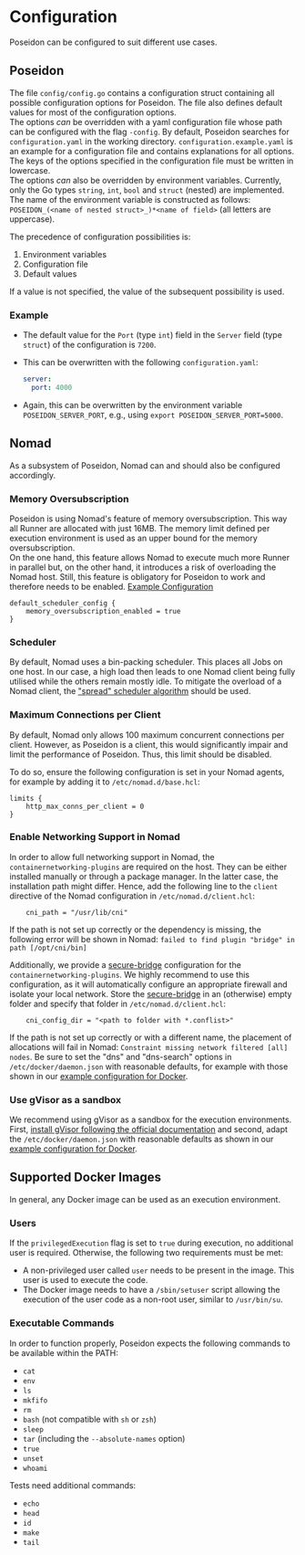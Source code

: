 # Configuration

Poseidon can be configured to suit different use cases.


## Poseidon

The file `config/config.go` contains a configuration struct containing all possible configuration options for Poseidon. The file also defines default values for most of the configuration options.  
The options *can* be overridden with a yaml configuration file whose path can be configured with the flag `-config`. By default, Poseidon searches for `configuration.yaml` in the working directory. `configuration.example.yaml` is an example for a configuration file and contains explanations for all options. The keys of the options specified in the configuration file must be written in lowercase.  
The options *can* also be overridden by environment variables. Currently, only the Go types `string`, `int`, `bool` and `struct` (nested) are implemented. The name of the environment variable is constructed as follows: `POSEIDON_(<name of nested struct>_)*<name of field>` (all letters are uppercase).

The precedence of configuration possibilities is:

1. Environment variables
2. Configuration file
3. Default values

If a value is not specified, the value of the subsequent possibility is used.

### Example

- The default value for the `Port` (type `int`) field in the `Server` field (type `struct`) of the configuration is `7200`.
- This can be overwritten with the following `configuration.yaml`:

  ```yaml
  server:
    port: 4000
  ```

- Again, this can be overwritten by the environment variable `POSEIDON_SERVER_PORT`, e.g., using `export POSEIDON_SERVER_PORT=5000`.


## Nomad

As a subsystem of Poseidon, Nomad can and should also be configured accordingly.

### Memory Oversubscription

Poseidon is using Nomad's feature of memory oversubscription. This way all Runner are allocated with just 16MB. The memory limit defined per execution environment is used as an upper bound for the memory oversubscription.  
On the one hand, this feature allows Nomad to execute much more Runner in parallel but, on the other hand, it introduces a risk of overloading the Nomad host. Still, this feature is obligatory for Poseidon to work and therefore needs to be enabled. [Example Configuration](./resources/server.example.hcl)

```hcl
default_scheduler_config {
    memory_oversubscription_enabled = true
}
```


### Scheduler

By default, Nomad uses a bin-packing scheduler. This places all Jobs on one host. In our case, a high load then leads to one Nomad client being fully utilised while the others remain mostly idle.
To mitigate the overload of a Nomad client, the ["spread" scheduler algorithm](https://www.nomadproject.io/api-docs/operator/scheduler#update-scheduler-configuration) should be used.

### Maximum Connections per Client

By default, Nomad only allows 100 maximum concurrent connections per client. However, as Poseidon is a client, this would significantly impair and limit the performance of Poseidon. Thus, this limit should be disabled.

To do so, ensure the following configuration is set in your Nomad agents, for example by adding it to `/etc/nomad.d/base.hcl`:

```hcl
limits {
    http_max_conns_per_client = 0
}
```

### Enable Networking Support in Nomad

In order to allow full networking support in Nomad, the `containernetworking-plugins` are required on the host. They can be either installed manually or through a package manager. In the latter case, the installation path might differ. Hence, add the following line to the `client` directive of the Nomad configuration in `/etc/nomad.d/client.hcl`:

```hcl
    cni_path = "/usr/lib/cni"
```

If the path is not set up correctly or the dependency is missing, the following error will be shown in Nomad: `failed to find plugin "bridge" in path [/opt/cni/bin]`

Additionally, we provide a [secure-bridge](./resources/secure-bridge.conflist) configuration for the `containernetworking-plugins`. We highly recommend to use this configuration, as it will automatically configure an appropriate firewall and isolate your local network. Store the [secure-bridge](./resources/secure-bridge.conflist) in an (otherwise) empty folder and specify that folder in `/etc/nomad.d/client.hcl`:

```hcl
    cni_config_dir = "<path to folder with *.conflist>"
```

If the path is not set up correctly or with a different name, the placement of allocations will fail in Nomad: `Constraint missing network filtered [all] nodes`. Be sure to set the "dns" and "dns-search" options in `/etc/docker/daemon.json` with reasonable defaults, for example with those shown in our [example configuration for Docker](./resources/docker.daemon.json).

### Use gVisor as a sandbox

We recommend using gVisor as a sandbox for the execution environments. First, [install gVisor following the official documentation](https://gvisor.dev/docs/user_guide/install/) and second, adapt the `/etc/docker/daemon.json` with reasonable defaults as shown in our [example configuration for Docker](./resources/docker.daemon.json).

## Supported Docker Images

In general, any Docker image can be used as an execution environment. 

### Users

If the `privilegedExecution` flag is set to `true` during execution, no additional user is required. Otherwise, the following two requirements must be met:

- A non-privileged user called `user` needs to be present in the image. This user is used to execute the code.
- The Docker image needs to have a `/sbin/setuser` script allowing the execution of the user code as a non-root user, similar to `/usr/bin/su`.

### Executable Commands

In order to function properly, Poseidon expects the following commands to be available within the PATH:

- `cat`
- `env`
- `ls`
- `mkfifo`
- `rm`
- `bash` (not compatible with `sh` or `zsh`)
- `sleep`
- `tar` (including the `--absolute-names` option)
- `true`
- `unset`
- `whoami`

Tests need additional commands:

- `echo`
- `head`
- `id`
- `make`
- `tail`
